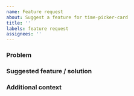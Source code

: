 ```yaml
---
name: Feature request
about: Suggest a feature for time-picker-card
title: ''
labels: feature request
assignees: ''
---
```


### Problem

<!--
  Is your feature request related to a problem? If so, please write a clear and concise description
  of what the problem is. Ex. I'm always frustrated when [...]
-->

### Suggested feature / solution

<!--
  A clear and concise description of what you want to happen.
-->

### Additional context

<!--
  Add any other context or screenshots about the feature request here.
-->
